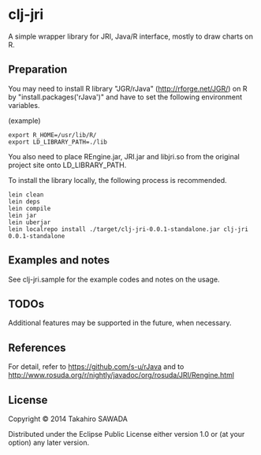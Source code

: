 # clj-jri

A simple wrapper library for JRI, Java/R interface, mostly to draw charts on R.


## Preparation

You may need to install R library "JGR/rJava" (http://rforge.net/JGR/) on R by "install.packages('rJava')" and have to set the following environment variables.

(example)
```
export R_HOME=/usr/lib/R/
export LD_LIBRARY_PATH=./lib
```

You also need to place REngine.jar, JRI.jar and libjri.so from the original project site onto LD_LIBRARY_PATH.

To install the library locally, the following process is recommended.

```
lein clean
lein deps
lein compile
lein jar
lein uberjar
lein localrepo install ./target/clj-jri-0.0.1-standalone.jar clj-jri 0.0.1-standalone
```


## Examples and notes

See clj-jri.sample for the example codes and notes on the usage.

## TODOs

Additional features may be supported in the future, when necessary.


## References

For detail, refer to https://github.com/s-u/rJava and to http://www.rosuda.org/r/nightly/javadoc/org/rosuda/JRI/Rengine.html


## License

Copyright © 2014 Takahiro SAWADA

Distributed under the Eclipse Public License either version 1.0 or (at
your option) any later version.
